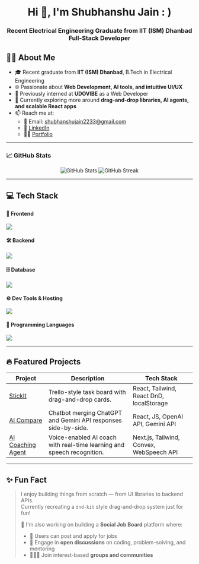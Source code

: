 <h1 align="center">Hi  👋, I'm Shubhanshu Jain : )</h1>
<h3 align="center">Recent Electrical Engineering Graduate from IIT (ISM) Dhanbad Full-Stack Developer  </h3>
<!-- <h3 align="center"</h3> -->

<!-- <p align="center">
  <img src="https://komarev.com/ghpvc/?username=Shubhanshu-ism&label=Profile%20views&color=0e75b6&style=flat" alt="Shubhanshu-ism" />
</p>

--- -->

## 🧑‍💻 About Me

- 🎓 Recent graduate from **IIT (ISM) Dhanbad**, B.Tech in Electrical Engineering
- 🌐 Passionate about **Web Development, AI tools, and intuitive UI/UX**
- 💼 Previously interned at **UDOVIBE** as a Web Developer
- 🔭 Currently exploring more around **drag-and-drop libraries, AI agents, and scalable React apps**
- 📫 Reach me at:
  - 📧 Email: [shubhanshujain2233@gmail.com](mailto:shubhanshujain2233@gmail.com)  
  - 🔗 [LinkedIn](https://www.linkedin.com/in/shubhanshu-jain-iit-ism)  
  - 🧑‍💻 [Portfolio](https://shubhanshu-portfolio-one.vercel.app)

---
### 📈 GitHub Stats

<p align="center">
  <img src="https://github-readme-stats.vercel.app/api?username=Shubhanshu-ism&show_icons=true&theme=radical" alt="GitHub Stats" />
  <img src="https://github-readme-streak-stats.herokuapp.com/?user=Shubhanshu-ism&theme=radical" alt="GitHub Streak" />
</p>

---

## 💻 Tech Stack

#### 🚀 Frontend
<p>
  <img src="https://skillicons.dev/icons?i=react,nextjs,tailwind,html,css,js,ts" />
</p>

#### 🛠️ Backend
<p>
  <img src="https://skillicons.dev/icons?i=nodejs,express,spring" />
</p>

#### 🗄️ Database
<p>
  <img src="https://skillicons.dev/icons?i=mongodb,postgresql,mysql" />
</p>

#### ⚙️ Dev Tools & Hosting
<p>
  <img src="https://skillicons.dev/icons?i=git,github,vscode,vercel" />
</p>

#### 🧠 Programming Languages
<p>
  <img src="https://skillicons.dev/icons?i=cpp,c,python,java" />
</p>

---

## 🔥 Featured Projects

| Project | Description | Tech Stack |
|--------|-------------|------------|
| [StickIt](https://github.com/Shubhanshu-ism/trello-clone) | Trello-style task board with drag-and-drop cards. | React, Tailwind, React DnD, localStorage |
| [AI Compare](https://github.com/Shubhanshu-ism/AI-Compare) | Chatbot merging ChatGPT and Gemini API responses side-by-side. | React, JS, OpenAI API, Gemini API |
| [AI Coaching Agent](https://github.com/Shubhanshu-ism/ai-coaching-agent) | Voice-enabled AI coach with real-time learning and speech recognition. | Next.js, Tailwind, Convex, WebSpeech API |

---


## ✨ Fun Fact

> I enjoy building things from scratch — from UI libraries to backend APIs.  
> Currently recreating a `dnd-kit` style drag-and-drop system just for fun!  
>   
> 🌟 I'm also working on building a **Social Job Board** platform where:
> - 💼 Users can post and apply for jobs  
> - 👥 Engage in **open discussions** on coding, problem-solving, and mentoring  
> - 🧑‍🤝‍🧑 Join interest-based **groups and communities**
